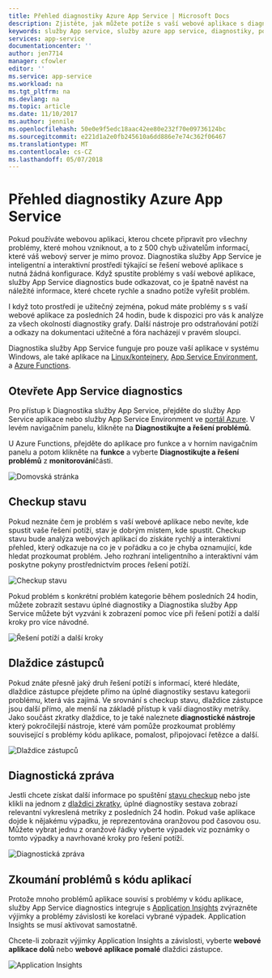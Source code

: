 ```yaml
---
title: Přehled diagnostiky Azure App Service | Microsoft Docs
description: Zjistěte, jak můžete potíže s vaší webové aplikace s diagnostikou služby App Service.
keywords: služby App service, služby azure app service, diagnostiky, podpora, webové aplikace, řešení potíží s návody pro Svépomocné řešení
services: app-service
documentationcenter: ''
author: jen7714
manager: cfowler
editor: ''
ms.service: app-service
ms.workload: na
ms.tgt_pltfrm: na
ms.devlang: na
ms.topic: article
ms.date: 11/10/2017
ms.author: jennile
ms.openlocfilehash: 50e0e9f5edc18aac42ee80e232f70e09736124bc
ms.sourcegitcommit: e221d1a2e0fb245610a6dd886e7e74c362f06467
ms.translationtype: MT
ms.contentlocale: cs-CZ
ms.lasthandoff: 05/07/2018
---
```

# <a name="azure-app-service-diagnostics-overview"></a>Přehled diagnostiky Azure App Service 

Pokud používáte webovou aplikaci, kterou chcete připravit pro všechny problémy, které mohou vzniknout, a to z 500 chyb uživatelům informací, které váš webový server je mimo provoz. Diagnostika služby App Service je inteligentní a interaktivní prostředí týkající se řešení webové aplikace s nutná žádná konfigurace. Když spustíte problémy s vaší webové aplikace, služby App Service diagnostics bude odkazovat, co je špatně navést na náležité informace, které chcete rychle a snadno potíže vyřešit problém. 
 
I když toto prostředí je užitečný zejména, pokud máte problémy s s vaší webové aplikace za posledních 24 hodin, bude k dispozici pro vás k analýze za všech okolností diagnostiky grafy. Další nástroje pro odstraňování potíží a odkazy na dokumentaci užitečné a fóra nacházejí v pravém sloupci.

Diagnostika služby App Service funguje pro pouze vaší aplikace v systému Windows, ale také aplikace na [Linux/kontejnery](https://docs.microsoft.com/en-us/azure/app-service/containers/app-service-linux-intro), [App Service Environment](https://docs.microsoft.com/en-us/azure/app-service/environment/intro), a [Azure Functions](https://docs.microsoft.com/en-us/azure/azure-functions/functions-overview). 

## <a name="open-app-service-diagnostics"></a>Otevřete App Service diagnostics

Pro přístup k Diagnostika služby App Service, přejděte do služby App Service aplikace nebo služby App Service Environment ve [portál Azure](https://portal.azure.com). V levém navigačním panelu, klikněte na **Diagnostikujte a řešení problémů**. 

U Azure Functions, přejděte do aplikace pro funkce a v horním navigačním panelu a potom klikněte na **funkce** a vyberte **Diagnostikujte a řešení problémů** z **monitorování**části. 

![Domovská stránka](./media/app-service-diagnostics/Homepage1.png)

## <a name="health-checkup"></a>Checkup stavu

Pokud neznáte čem je problém s vaší webové aplikace nebo nevíte, kde spustit vaše řešení potíží, stav je dobrým místem, kde spustit. Checkup stavu bude analýza webových aplikací do získáte rychlý a interaktivní přehled, který odkazuje na co je v pořádku a co je chyba oznamující, kde hledat prozkoumat problém. Jeho rozhraní inteligentního a interaktivní vám poskytne pokyny prostřednictvím proces řešení potíží.  

![Checkup stavu](./media/app-service-diagnostics/HealthCheckup2.png)

Pokud problém s konkrétní problém kategorie během posledních 24 hodin, můžete zobrazit sestavu úplné diagnostiky a Diagnostika služby App Service můžete být vyzváni k zobrazení pomoc více při řešení potíží a další kroky pro více návodné.

![Řešení potíží a další kroky](./media/app-service-diagnostics/Troubleshooting3.png)

## <a name="tile-shortcuts"></a>Dlaždice zástupců

Pokud znáte přesně jaký druh řešení potíží s informací, které hledáte, dlaždice zástupce přejdete přímo na úplné diagnostiky sestavu kategorii problému, která vás zajímá. Ve srovnání s checkup stavu, dlaždice zástupce jsou další přímo, ale menší na základě přístup k vaší diagnostiky metriky. Jako součást zkratky dlaždice, to je také naleznete **diagnostické nástroje** který pokročilejší nástroje, které vám pomůže prozkoumat problémy související s problémy kódu aplikace, pomalost, připojovací řetězce a další. 

![Dlaždice zástupců](./media/app-service-diagnostics/TileShortcuts4.png)

## <a name="diagnostic-report"></a>Diagnostická zpráva

Jestli chcete získat další informace po spuštění [stavu checkup](#health-checkup) nebo jste klikli na jednom z [dlaždici zkratky](#tile-shortcuts), úplné diagnostiky sestava zobrazí relevantní vykreslená metriky z posledních 24 hodin. Pokud vaše aplikace dojde k nějakému výpadku, je reprezentována oranžovou pod časovou osu. Můžete vybrat jednu z oranžové řádky vyberte výpadek viz poznámky o tomto výpadky a navrhované kroky pro řešení potíží. 

![Diagnostická zpráva](./media/app-service-diagnostics/DiagnosticReport5.png)


## <a name="investigating-application-code-issues"></a>Zkoumání problémů s kódu aplikací

Protože mnoho problémů aplikace souvisí s problémy v kódu aplikace, služby App Service diagnostics integruje s [Application Insights](https://azure.microsoft.com/services/application-insights/) zvýrazněte výjimky a problémy závislosti ke korelaci vybrané výpadek. Application Insights se musí aktivovat samostatně. 

Chcete-li zobrazit výjimky Application Insights a závislosti, vyberte **webové aplikace dolů** nebo **webové aplikace pomalé** dlaždici zástupce. 

![Application Insights](./media/app-service-diagnostics/AppInsights6.png)


